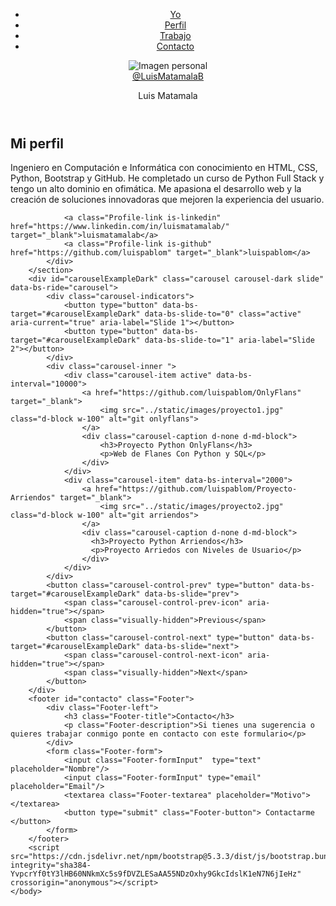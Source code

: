 <!DOCTYPE html>
<html lang="es">
    <head>
        <title>Portafolio</title>
        <meta charset="UTF-8"/>
        <link href='http://fonts.googleapis.com/css?family=Open+Sans:400italic,400,700,300' rel='stylesheet' type='text/css'>
        <link href="https://cdn.jsdelivr.net/npm/bootstrap@5.3.3/dist/css/bootstrap.min.css" rel="stylesheet" integrity="sha384-QWTKZyjpPEjISv5WaRU9OFeRpok6YctnYmDr5pNlyT2bRjXh0JMhjY6hW+ALEwIH" crossorigin="anonymous">
        <link rel="stylesheet" href="estilos.css">
        <link rel="stylesheet" href="static/css/normalize.css">
    </head>
    <body>
        <header id="yo" class="Header">
            <nav class="MainMenu">
                <ul class="MainMenu-list">
                    <li class="MainMenu-item">
                        <a class="MainMenu-link" href="#yo">Yo</a>
                    </li>
                    <li class="MainMenu-item">
                        <a class="MainMenu-link" href="#perfil">Perfil</a>
                    </li>
                    <li class="MainMenu-item">
                        <a class="MainMenu-link" href="#trabajos">Trabajo</a>
                    </li>
                    <li class="MainMenu-item">
                        <a class="MainMenu-link" href="#contacto">Contacto</a>
                    </li>
                </ul>
            </nav>
            <figure class="Header-imageContainer">
                <img src="../static/images/avatar.jpg" alt="Imagen personal" class="Header-image"/>
                <figcaption class="Header-imageDescription">
                    <a class="Header-link" href="https://www.linkedin.com/in/luismatamalab/" target="_black">@LuisMatamalaB</a>
                </figcaption>
            </figure>
            <p class="Header-name" >Luis Matamala</p>
        </header>
        <section id="perfil" class="Profile">
            <div class="u-containerDefault">
                <h2 class="Profile-title u-title">Mi perfil</h2>
                <p class="Profile-description">
                    Ingeniero en Computación e Informática con conocimiento en HTML, CSS, Python, Bootstrap y GitHub. 
                    He completado un curso de Python Full Stack y tengo un alto dominio en ofimática. 
                    Me apasiona el desarrollo web y la creación de soluciones innovadoras que mejoren la experiencia del usuario.
                </p>
                
                <a class="Profile-link is-linkedin" href="https://www.linkedin.com/in/luismatamalab/" target="_blank">luismatamalab</a>
                <a class="Profile-link is-github" href="https://github.com/luispablom" target="_blank">luispablom</a>
            </div>
        </section>
        <div id="carouselExampleDark" class="carousel carousel-dark slide" data-bs-ride="carousel">
            <div class="carousel-indicators">
                <button type="button" data-bs-target="#carouselExampleDark" data-bs-slide-to="0" class="active" aria-current="true" aria-label="Slide 1"></button>
                <button type="button" data-bs-target="#carouselExampleDark" data-bs-slide-to="1" aria-label="Slide 2"></button>
            </div>
            <div class="carousel-inner ">
                <div class="carousel-item active" data-bs-interval="10000">
                    <a href="https://github.com/luispablom/OnlyFlans" target="_blank">
                        <img src="../static/images/proyecto1.jpg" class="d-block w-100" alt="git onlyflans">
                    </a>
                    <div class="carousel-caption d-none d-md-block">
                        <h3>Proyecto Python OnlyFlans</h3>
                        <p>Web de Flanes Con Python y SQL</p>
                    </div>
                </div>
                <div class="carousel-item" data-bs-interval="2000">
                    <a href="https://github.com/luispablom/Proyecto-Arriendos" target="_blank">
                        <img src="../static/images/proyecto2.jpg" class="d-block w-100" alt="git arriendos">
                    </a>
                    <div class="carousel-caption d-none d-md-block">
                      <h3>Proyecto Python Arriendos</h3>
                      <p>Proyecto Arriedos con Niveles de Usuario</p>
                    </div>
                </div>
            </div>
            <button class="carousel-control-prev" type="button" data-bs-target="#carouselExampleDark" data-bs-slide="prev">
                <span class="carousel-control-prev-icon" aria-hidden="true"></span>
                <span class="visually-hidden">Previous</span>
            </button>
            <button class="carousel-control-next" type="button" data-bs-target="#carouselExampleDark" data-bs-slide="next">
                <span class="carousel-control-next-icon" aria-hidden="true"></span>
                <span class="visually-hidden">Next</span>
            </button>
        </div>
        <footer id="contacto" class="Footer">
            <div class="Footer-left">
                <h3 class="Footer-title">Contacto</h3>
                <p class="Footer-description">Si tienes una sugerencia o quieres trabajar conmigo ponte en contacto con este formulario</p>
            </div>
            <form class="Footer-form">
                <input class="Footer-formInput"  type="text" placeholder="Nombre"/>
                <input class="Footer-formInput" type="email" placeholder="Email"/>
                <textarea class="Footer-textarea" placeholder="Motivo"></textarea>
                <button type="submit" class="Footer-button"> Contactarme </button>
            </form>
        </footer>
        <script src="https://cdn.jsdelivr.net/npm/bootstrap@5.3.3/dist/js/bootstrap.bundle.min.js" integrity="sha384-YvpcrYf0tY3lHB60NNkmXc5s9fDVZLESaAA55NDzOxhy9GkcIdslK1eN7N6jIeHz" crossorigin="anonymous"></script>
    </body>
</html>
